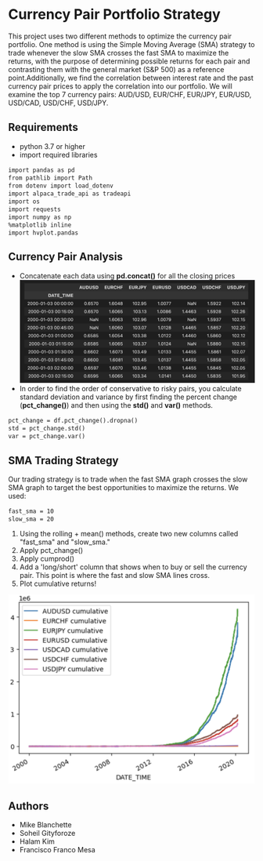 # Currency Pair Portfolio Strategy

This project uses two different methods to optimize the currency pair portfolio. One method is using the Simple Moving Average (SMA) strategy to trade whenever the slow SMA crosses the fast SMA to maximize the returns, with the purpose of determining possible returns for each pair and contrasting them with the general market (S&P 500) as a reference point.Additionally, we find the correlation between interest rate and the past currency pair prices to apply the correlation into our portfolio. We will examine the top 7 currency pairs: AUD/USD, EUR/CHF, EUR/JPY, EUR/USD, USD/CAD, USD/CHF, USD/JPY.

## Requirements
- python 3.7 or higher
- import required libraries
```
import pandas as pd
from pathlib import Path
from dotenv import load_dotenv
import alpaca_trade_api as tradeapi
import os
import requests
import numpy as np
%matplotlib inline
import hvplot.pandas
```

## Currency Pair Analysis
- Concatenate each data using **pd.concat()** for all the closing prices
![This shows the first 10 rows of the concatenated dataframe of all currency pairs' closing prices](https://raw.githubusercontent.com/halamkim/project_01/7d414de71125870bb1ccfc9171c90ab3e9cd9fb3/Halam%20Kim/Screen%20Shot%202023-01-27%20at%207.31.04%20PM.png)
- In order to find the order of conservative to risky pairs, you calculate standard deviation and variance by first finding the percent change (**pct_change()**) and then using the **std()** and **var()** methods. 
```
pct_change = df.pct_change().dropna()
std = pct_change.std()
var = pct_change.var()
```
## SMA Trading Strategy
Our trading strategy is to trade when the fast SMA graph crosses the slow SMA graph to target the best opportunities to maximize the returns.
We used:
```
fast_sma = 10
slow_sma = 20
```
1. Using the rolling + mean() methods, create two new columns called "fast_sma" and "slow_sma."
2. Apply pct_change()
3. Apply cumprod()
4. Add a 'long/short' column that shows when to buy or sell the currency pair. This point is where the fast and slow SMA lines cross.
5. Plot cumulative returns! 

![Graph of all currency pairs' cumulative returns](https://raw.githubusercontent.com/halamkim/project_01/Halam-Kim/Screen%20Shot%202023-01-30%20at%208.47.36%20PM.png)




## Authors
- Mike Blanchette
- Soheil Gityforoze
- Halam Kim
- Francisco Franco Mesa




